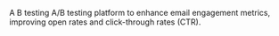A B testing 
A/B testing platform to enhance email engagement metrics, improving open rates and click-through rates (CTR).
